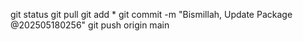 git status
git pull
git add *
git commit -m "Bismillah, Update Package @202505180256"
git push origin main